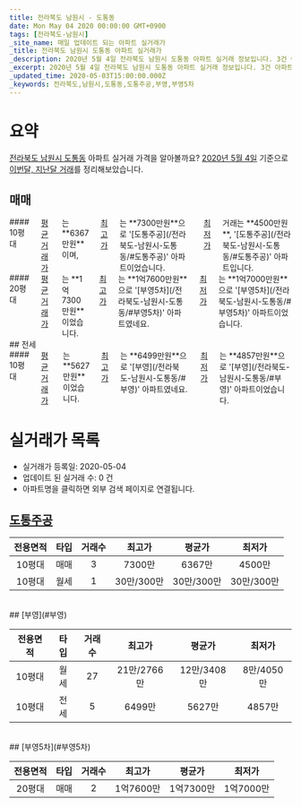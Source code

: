 ```yaml
---
title: 전라북도 남원시 - 도통동
date: Mon May 04 2020 00:00:00 GMT+0900
tags: [전라북도-남원시]
_site_name: 매일 업데이트 되는 아파트 실거래가
_title: 전라북도 남원시 도통동 아파트 실거래가
_description: 2020년 5월 4일 전라북도 남원시 도통동 아파트 실거래 정보입니다. 3건 아파트 정보가 있습니다.
_excerpt: 2020년 5월 4일 전라북도 남원시 도통동 아파트 실거래 정보입니다. 3건 아파트 정보가 있습니다.
_updated_time: 2020-05-03T15:00:00.000Z
_keywords: 전라북도,남원시,도통동,도통주공,부영,부영5차
---
```





# 요약
<ins>전라북도 남원시 도통동</ins> 아파트 실거래 가격을 알아볼까요? <ins>2020년 5월 4일</ins> 기준으로 <ins>이번달, 지난달 거래</ins>를 정리해보았습니다.

## 매매
<div class="container">
<div class="six columns" markdown="1">
#### 10평대
<ins>평균 거래가</ins>는 **6367만원**이며, <ins>최고가</ins>는 **7300만원**으로 '[도통주공](/전라북도-남원시-도통동/#도통주공)' 아파트이었습니다. <ins>최저가</ins> 거래는 **4500만원**, '[도통주공](/전라북도-남원시-도통동/#도통주공)' 아파트입니다.
</div>
<div class="six columns" markdown="1">
#### 20평대
<ins>평균 거래가</ins>는 **1억7300만원**이었습니다. <ins>최고가</ins>는 **1억7600만원**으로 '[부영5차](/전라북도-남원시-도통동/#부영5차)' 아파트였네요. <ins>최저가</ins>는 **1억7000만원**으로 '[부영5차](/전라북도-남원시-도통동/#부영5차)' 아파트이었습니다.
</div>
</div>
## 전세
<div class="container">
<div class="twelve columns" markdown="1">
#### 10평대
<ins>평균 거래가</ins>는 **5627만원**이었습니다. <ins>최고가</ins>는 **6499만원**으로 '[부영](/전라북도-남원시-도통동/#부영)' 아파트였네요. <ins>최저가</ins>는 **4857만원**으로 '[부영](/전라북도-남원시-도통동/#부영)' 아파트이었습니다.
</div>
</div>



# 실거래가 목록
- 실거래가 등록일: 2020-05-04
- 업데이트 된 실거래 수: 0 건
- 아파트명을 클릭하면 외부 검색 페이지로 연결됩니다.

## [도통주공](#도통주공)

|전용면적|타입|거래수|최고가|평균가|최저가|
|:---:|:---:|:---:|:---:|:---:|:---:|
|10평대|<span class="deal-type-1">매매</span>|3|7300만|6367만|4500만|
|10평대|<span class="deal-type-3">월세</span>|1|30만/300만|30만/300만|30만/300만|

<br/>
## [부영](#부영)

|전용면적|타입|거래수|최고가|평균가|최저가|
|:---:|:---:|:---:|:---:|:---:|:---:|
|10평대|<span class="deal-type-3">월세</span>|27|21만/2766만|12만/3408만|8만/4050만|
|10평대|<span class="deal-type-2">전세</span>|5|6499만|5627만|4857만|

<br/>
## [부영5차](#부영5차)

|전용면적|타입|거래수|최고가|평균가|최저가|
|:---:|:---:|:---:|:---:|:---:|:---:|
|20평대|<span class="deal-type-1">매매</span>|2|1억7600만|1억7300만|1억7000만|

<br/>



